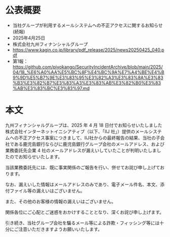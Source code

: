 # 公表概要
- 当社グループが利用するメールシステムへの不正アクセスに関するお知らせ(続報) 
- 2025年4月25日
- 株式会社九州フィナンシャルグループ
- https://www.kagin.co.jp/library/pdf_release/2025/news20250425_040.pdf
- 第1報：https://github.com/piyokango/SecurityIncidentArchive/blob/main/2025/04/18_%E6%A0%AA%E5%BC%8F%E4%BC%9A%E7%A4%BE%E4%B9%9D%E5%B7%9E%E3%83%95%E3%82%A3%E3%83%8A%E3%83%B3%E3%82%B7%E3%83%A3%E3%83%AB%E3%82%B0%E3%83%AB%E3%83%BC%E3%83%97.md

# 本文
九州フィナンシャルグループは、2025 年 4 月 18 日付でお知らせいたしました株式会社インターネットイニシアティブ（以下、「IIJ 社」）提供のメールシステムへの不正アクセス事案につきまして、IIJ社からの最終報告の結果、当社の子会社である鹿児島銀行ならびに鹿児島銀行グループ会社のメールアドレス、および業務委託先企業 4 社のメールアドレスが漏えいしていたことが判明いたしましたのでお知らせいたします。

当該業務委託先には、既に事実関係のご報告を行い、併せてお詫び申し上げております。

なお、漏えいした情報はメールアドレスのみであり、電子メール件名、本文、添付ファイル等の漏えいはございません。

また、その他のお客様の情報の漏えいはございません。

関係各位にご心配とご迷惑をおかけすることとなり、深くお詫び申し上げます。

引き続き、当社グループ会社を騙るメール等による詐欺・フィッシング等には十分にご注意いただきますようお願いいたします。

